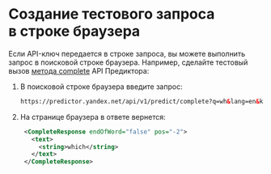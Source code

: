 # Создание тестового запроса в строке браузера

Если API-ключ передается в строке запроса, вы можете выполнить запрос в поисковой строке браузера. Например, сделайте тестовый вызов [метода complete](https://yandex.ru/dev/predictor/doc/dg/reference/complete.html) API Предиктора:

1. В поисковой строке браузера введите запрос:
    ```html
    https://predictor.yandex.net/api/v1/predict/complete?q=wh&lang=en&key=ваш-API-ключ
    ```
    
1. На странице браузера в ответе вернется:
   ```xml
    <CompleteResponse endOfWord="false" pos="-2">
      <text>
        <string>which</string>
      </text>
    </CompleteResponse>
    ```
    

